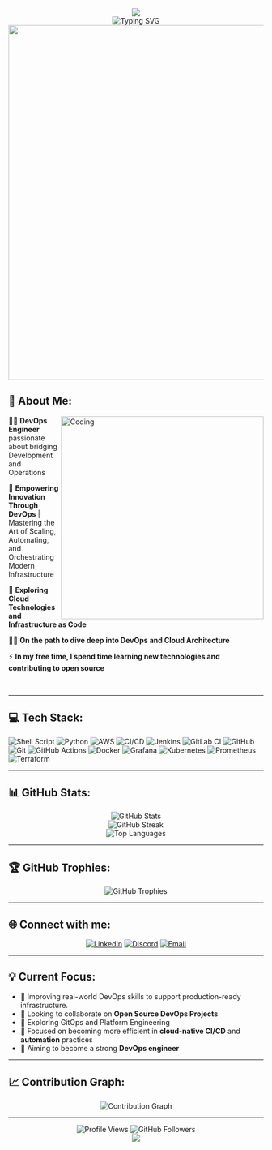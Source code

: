 <div align="center">
  <img src="https://capsule-render.vercel.app/api?type=waving&color=gradient&customColorList=6,11,20&height=180&section=header&text=Wahaj%20Ahmed%20Ansari&fontSize=42&fontColor=fff&animation=twinkling&fontAlignY=32"/>
</div>

<div align="center">
  <img src="https://readme-typing-svg.herokuapp.com?font=Fira+Code&pause=800&color=00D9FF&center=true&vCenter=true&width=600&lines=🚀+DevOps+Engineer+%7C+Cloud+Enthusiast;☁️+AWS+%7C+Azure+%7C+GCP+Specialist;🤖+CI%2FCD+Pipeline+Architec;🐳+Docker+%26+Kubernetes+Expert;📊+Infrastructure+Monitoring+Pro;🔧+Terraform+%26+Ansible+Automation;💻+Python+%7C+Bash+%7C+Go+Developer;🌟+Open+Source+Contributor" alt="Typing SVG" />
</div>

<div align="center">
  <img src="https://user-images.githubusercontent.com/74038190/212284100-561aa473-3905-4a80-b561-0d28506553ee.gif" width="700">
</div>

## 🚀 About Me:

<img align="right" alt="Coding" width="400" src="https://user-images.githubusercontent.com/74038190/229223263-cf2e4b07-2615-4f87-9c38-e37600f8381a.gif">

👨‍💻 **DevOps Engineer** passionate about bridging Development and Operations

🔧 **Empowering Innovation Through DevOps** | Mastering the Art of Scaling, Automating, and Orchestrating Modern Infrastructure

🌱 **Exploring Cloud Technologies and Infrastructure as Code**

👨‍💻 **On the path to dive deep into DevOps and Cloud Architecture**

⚡ **In my free time, I spend time learning new technologies and contributing to open source**

<br clear="both"/>

---

## 💻 Tech Stack:

![Shell Script](https://img.shields.io/badge/shell_script-%23121011.svg?style=for-the-badge&logo=gnu-bash&logoColor=white)
![Python](https://img.shields.io/badge/python-3670A0?style=for-the-badge&logo=python&logoColor=ffdd54)
![AWS](https://img.shields.io/badge/AWS-%23FF9900.svg?style=for-the-badge&logo=amazon-aws&logoColor=white)
![CI/CD](https://img.shields.io/badge/CI%2FCD-%23007ACC.svg?style=for-the-badge&logo=azuredevops&logoColor=white)
![Jenkins](https://img.shields.io/badge/jenkins-%232C5263.svg?style=for-the-badge&logo=jenkins&logoColor=white)
![GitLab CI](https://img.shields.io/badge/gitlab%20ci-%23181717.svg?style=for-the-badge&logo=gitlab&logoColor=white)
![GitHub](https://img.shields.io/badge/github-%23121011.svg?style=for-the-badge&logo=github&logoColor=white)
![Git](https://img.shields.io/badge/git-%23F05033.svg?style=for-the-badge&logo=git&logoColor=white)
![GitHub Actions](https://img.shields.io/badge/github%20actions-%232671E5.svg?style=for-the-badge&logo=githubactions&logoColor=white)
![Docker](https://img.shields.io/badge/docker-%230db7ed.svg?style=for-the-badge&logo=docker&logoColor=white)
![Grafana](https://img.shields.io/badge/grafana-%23F46800.svg?style=for-the-badge&logo=grafana&logoColor=white)
![Kubernetes](https://img.shields.io/badge/kubernetes-%23326ce5.svg?style=for-the-badge&logo=kubernetes&logoColor=white)
![Prometheus](https://img.shields.io/badge/Prometheus-E6522C?style=for-the-badge&logo=Prometheus&logoColor=white)
![Terraform](https://img.shields.io/badge/terraform-%235835CC.svg?style=for-the-badge&logo=terraform&logoColor=white)

---

## 📊 GitHub Stats:

<div align="center">
  <img src="https://github-readme-stats.vercel.app/api?username=wahajahmad-cyber&theme=dark&hide_border=false&include_all_commits=true&count_private=true" alt="GitHub Stats" />
</div>

<div align="center">
  <img src="https://github-readme-streak-stats.herokuapp.com/?user=wahajahmad-cyber&theme=dark&hide_border=false" alt="GitHub Streak" />
</div>

<div align="center">
  <img src="https://github-readme-stats.vercel.app/api/top-langs/?username=wahajahmad-cyber&theme=dark&hide_border=false&include_all_commits=true&count_private=true&layout=compact" alt="Top Languages" />
</div>

---

## 🏆 GitHub Trophies:
<div align="center">
  <img src="https://github-profile-trophy.vercel.app/?username=wahajahmad-cyber&theme=juicyfresh&no-frame=true&no-bg=true&margin-w=15&row=2" alt="GitHub Trophies" />
</div>

---

## 🌐 Connect with me:

<div align="center">
  
[![LinkedIn](https://img.shields.io/badge/LinkedIn-%230077B5.svg?style=for-the-badge&logo=linkedin&logoColor=white)](https://www.linkedin.com/in/wahaj-ahmed-ansari-00b5752b9)
[![Discord](https://img.shields.io/badge/Discord-%235865F2.svg?style=for-the-badge&logo=discord&logoColor=white)](https://discord.com/users/920959349004853288)
[![Email](https://img.shields.io/badge/Email-D14836?style=for-the-badge&logo=gmail&logoColor=white)](mailto:wahajahmad.alnafi@gmail.com)

</div>

---

## 💡 Current Focus:

- 🚀 Improving real-world DevOps skills to support production-ready infrastructure.
- 👯 Looking to collaborate on **Open Source DevOps Projects**
- 🤔 Exploring GitOps and Platform Engineering
- 💼 Focused on becoming more efficient in **cloud-native CI/CD** and **automation** practices
- 🎯 Aiming to become a strong **DevOps engineer** 
---

## 📈 Contribution Graph:

<div align="center">
  <img src="https://github-readme-activity-graph.vercel.app/graph?username=wahajahmad-cyber&theme=react-dark&hide_border=true" alt="Contribution Graph" />
</div>

---

<div align="center">

  <img src="https://komarev.com/ghpvc/?username=wahajahmad-cyber&label=Profile%20views&color=0e75b6&style=flat" alt="Profile Views"/>
  <img src="https://img.shields.io/github/followers/wahajahmad-cyber?label=Followers&logo=github&style=flat" alt="GitHub Followers"/>

</div>

<div align="center">
  <img src="https://capsule-render.vercel.app/api?type=waving&color=gradient&customColorList=6,11,20&height=100&section=footer"/>
</div>
